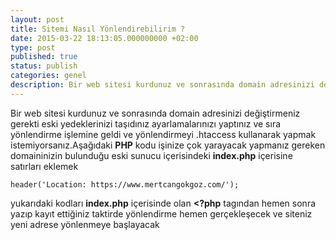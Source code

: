 ```yaml
---
layout: post
title: Sitemi Nasıl Yönlendirebilirim ?
date: 2015-03-22 18:13:05.000000000 +02:00
type: post
published: true
status: publish
categories: genel
description: Bir web sitesi kurdunuz ve sonrasında domain adresinizi değiştirmeniz gerekti eski yedeklerinizi taşıdınız ayarlamalarınızı yaptınız ve sıra yönlendirme
---
```

Bir web sitesi kurdunuz ve sonrasında domain adresinizi değiştirmeniz gerekti eski yedeklerinizi taşıdınız ayarlamalarınızı yaptınız ve sıra yönlendirme işlemine geldi ve yönlendirmeyi .htaccess kullanarak yapmak istemiyorsanız.Aşağıdaki **PHP** kodu işinize çok yarayacak yapmanız gereken domaininizin bulunduğu eski sunucu içerisindeki **index.php** içerisine satırları eklemek

    header('Location: https://www.mertcangokgoz.com/');

yukarıdaki kodları **index.php** içerisinde olan **\<?php** tagından hemen sonra yazıp kayıt ettiğiniz taktirde yönlendirme hemen gerçekleşecek ve siteniz yeni adrese yönlenmeye başlayacak
